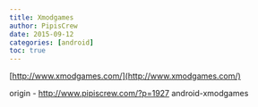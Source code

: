 ```yaml
---
title: Xmodgames
author: PipisCrew
date: 2015-09-12
categories: [android]
toc: true
---
```


[http://www.xmodgames.com/](http://www.xmodgames.com/)

origin - http://www.pipiscrew.com/?p=1927 android-xmodgames